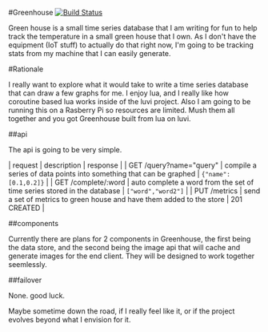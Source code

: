 #Greenhouse [![Build Status](https://travis-ci.org/DBarney/greenhouse.svg?branch=master)](https://travis-ci.org/DBarney/greenhouse)

Green house is a small time series database that I am writing for fun to help track the temperature in a small green house that I own. As I don't have the equipment (IoT stuff) to actually do that right now, I'm going to be tracking stats from my machine that I can easily generate.

#Rationale

I really want to explore what it would take to write a time series database that can draw a few graphs for me. I enjoy lua, and I really like how coroutine based lua works inside of the luvi project. Also I am going to be running this on a Rasberry Pi so resources are limited. Mush them all together and you got Greenhouse built from lua on luvi.

##api

The api is going to be very simple.

| request | description | response |
| GET /query?name="query" | compile a series of data points into something that can be graphed | `{"name":[0.1,0.2]}` |
| GET /complete/:word | auto complete a word from the set of time series stored in the database | `["word","word2"]` |
| PUT /metrics | send a set of metrics to green house and have them added to the store | 201 CREATED |

##components

Currently there are plans for 2 components in Greenhouse, the first being the data store, and the second being the image api that will cache and generate images for the end client. They will be designed to work together seemlessly.

##failover

None. good luck.

Maybe sometime down the road, if I really feel like it, or if the project evolves beyond what I envision for it.
